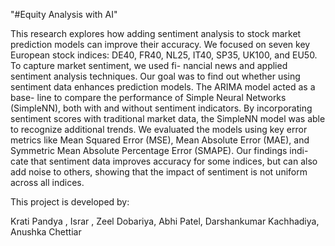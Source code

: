 "#Equity Analysis with AI" 

This research explores how adding sentiment analysis to stock market prediction models
can improve their accuracy. We focused on seven key European stock indices: DE40,
FR40, NL25, IT40, SP35, UK100, and EU50. To capture market sentiment, we used fi-
nancial news and applied sentiment analysis techniques. Our goal was to find out whether
using sentiment data enhances prediction models. The ARIMA model acted as a base-
line to compare the performance of Simple Neural Networks (SimpleNN), both with and
without sentiment indicators. By incorporating sentiment scores with traditional market
data, the SimpleNN model was able to recognize additional trends. We evaluated the
models using key error metrics like Mean Squared Error (MSE), Mean Absolute Error
(MAE), and Symmetric Mean Absolute Percentage Error (SMAPE). Our findings indi-
cate that sentiment data improves accuracy for some indices, but can also add noise to
others, showing that the impact of sentiment is not uniform across all indices.

This project is developed by:

Krati Pandya , Israr , Zeel Dobariya, Abhi Patel, Darshankumar Kachhadiya, Anushka Chettiar

